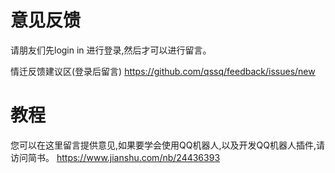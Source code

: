 # 意见反馈
请朋友们先login in 进行登录,然后才可以进行留言。

情迁反馈建议区(登录后留言)
https://github.com/qssq/feedback/issues/new
# 教程
您可以在这里留言提供意见,如果要学会使用QQ机器人,以及开发QQ机器人插件,请访问简书。
https://www.jianshu.com/nb/24436393
